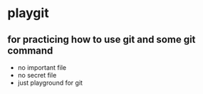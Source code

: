 # playgit

## for practicing how to use git and some git command
  - no important file
  - no secret file
  - just playground for git
